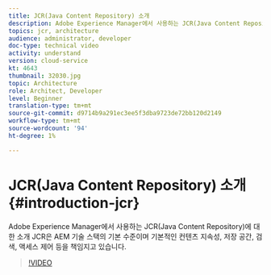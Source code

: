 ```yaml
---
title: JCR(Java Content Repository) 소개
description: Adobe Experience Manager에서 사용하는 JCR(Java Content Repository)에 대한 소개 JCR은 AEM 기술 스택의 기본 수준이며 기본적인 컨텐츠 지속성, 저장 공간, 검색, 액세스 제어 등을 책임지고 있습니다.
topics: jcr, architecture
audience: administrator, developer
doc-type: technical video
activity: understand
version: cloud-service
kt: 4643
thumbnail: 32030.jpg
topic: Architecture
role: Architect, Developer
level: Beginner
translation-type: tm+mt
source-git-commit: d9714b9a291ec3ee5f3dba9723de72bb120d2149
workflow-type: tm+mt
source-wordcount: '94'
ht-degree: 1%

---
```



# JCR(Java Content Repository) 소개 {#introduction-jcr}

Adobe Experience Manager에서 사용하는 JCR(Java Content Repository)에 대한 소개 JCR은 AEM 기술 스택의 기본 수준이며 기본적인 컨텐츠 지속성, 저장 공간, 검색, 액세스 제어 등을 책임지고 있습니다.

>[!VIDEO](https://video.tv.adobe.com/v/32030/?quality=12&learn=on)
